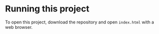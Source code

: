 # Running this project

To open this project, download the repository and open `index.html` with a web browser.
